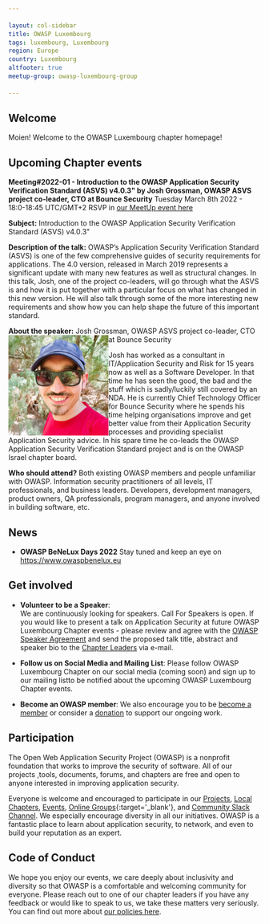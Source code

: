 ```yaml
---

layout: col-sidebar
title: OWASP Luxembourg 
tags: luxembourg, Luxembourg
region: Europe
country: Luxembourg
altfooter: true
meetup-group: owasp-luxembourg-group

---
```


## Welcome
Moien! Welcome to the OWASP Luxembourg chapter homepage!

## Upcoming Chapter events
**Meeting#2022-01 - Introduction to the OWASP Application Security Verification Standard (ASVS) v4.0.3" by Josh Grossman, OWASP ASVS project co-leader, CTO at Bounce Security**
Tuesday March 8th 2022 - 18:0-18:45 UTC/GMT+2 RSVP in  [our MeetUp event here](https://www.meetup.com/owasp-luxembourg-group/events/281144615) 

**Subject:** Introduction to the OWASP Application Security Verification Standard (ASVS) v4.0.3"

**Description of the talk:** 
OWASP’s Application Security Verification Standard (ASVS) is one of the few comprehensive guides of security requirements for applications. The 4.0 version, released in March 2019 represents a significant update with many new features as well as structural changes. In this talk, Josh, one of the project co-leaders, will go through what the ASVS is and how it is put together with a particular focus on what has changed in this new version. He will also talk through some of the more interesting new requirements and show how you can help shape the future of this important standard.

**About the speaker:** Josh Grossman, OWASP ASVS project co-leader, CTO at Bounce Security
<img src="/assets/images/josh headshot 3.jpg" alt=" Josh Grossman, OWASP ASVS project co-Leader" align="left" width="200" height="200" />

Josh has worked as a consultant in IT/Application Security and Risk for 15 years now as well as a Software Developer. In that time he has seen the good, the bad and the stuff which is sadly/luckily still covered by an NDA. He is currently Chief Technology Officer for Bounce Security where he spends his time helping organisations improve and get better value from their Application Security processes and providing specialist Application Security advice. In his spare time he co-leads the OWASP Application Security Verification Standard project and is on the OWASP Israel chapter board.

**Who should attend?**
Both existing OWASP members and people unfamiliar with OWASP. Information security practitioners of all levels, IT professionals, and business leaders. Developers, development managers, product owners, QA professionals, program managers, and anyone involved in building software, etc.

## News
* **OWASP BeNeLux Days 2022** Stay tuned and keep an eye on https://www.owaspbenelux.eu

## Get involved
* **Volunteer to be a Speaker**:    
  We are continuously looking for speakers. Call For Speakers is open. If you would like to present a talk on Application Security at future OWASP Luxembourg Chapter 
events - please review and agree with the [OWASP Speaker Agreement](https://owasp.org/www-policy/) and send the proposed talk title, abstract and speaker bio to the [Chapter Leaders](leaders.md) via e-mail.
  
* **Follow us on Social Media and Mailing List**: 
Please follow OWASP Luxembourg Chapter on our social media (coming soon) and sign up to our mailing listto be notified about the upcoming OWASP Luxembourg Chapter events.
 
* **Become an OWASP member**:
  We also encourage you to be [become a member](/membership) or consider a [donation](/donate) to support our ongoing work.
  
## Participation
The Open Web Application Security Project (OWASP) is a nonprofit foundation that works to improve the security of software. All of our projects ,tools, documents, forums, and chapters are free and open to anyone interested in improving application security.

Everyone is welcome and encouraged to participate in our [Projects](/projects), [Local Chapters](/chapters), [Events](/events), [Online Groups](https://groups.google.com/a/owasp.com/){:target='_blank'}, and [Community Slack Channel](https://owasp.slack.com/). We especially encourage diversity in all our initiatives. OWASP is a fantastic place to learn about application security, to network, and even to build your reputation as an expert. 

## Code of Conduct
We hope you enjoy our events, we care deeply about inclusivity and diversity so that OWASP is a comfortable and welcoming community for everyone. Please reach out to one of our chapter leaders if you have any feedback or would like to speak to us, we take these matters very seriously. You can find out more about [our policies here](https://owasp.org/www-policy/operational/code-of-conduct).
